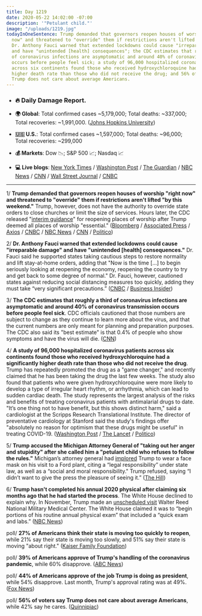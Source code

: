 ```yaml
---
title: Day 1219
date: 2020-05-22 14:02:00 -07:00
description: '"Petulant child."'
image: "/uploads/1219.jpg"
todayInOneSentence: Trump demanded that governors reopen houses of worship "right
  now" and threatened to "override" them if restrictions aren't lifted "by this weekend";
  Dr. Anthony Fauci warned that extended lockdowns could cause "irreparable damage"
  and have "unintended [health] consequences"; the CDC estimates that roughly a third
  of coronavirus infections are asymptomatic and around 40% of coronavirus transmission
  occurs before people feel sick; a study of 96,000 hospitalized coronavirus patients
  across six continents found those who received hydroxychloroquine had a significantly
  higher death rate than those who did not receive the drug; and 56% of voters say
  Trump does not care about average Americans.
---
```


* ### 🔥 Daily Damage Report.

* **🌍 Global**: Total confirmed cases \~5,179,000; Total deaths: \~337,000; Total recoveries: \~1,991,000. ([Johns Hopkins University](https://coronavirus.jhu.edu/map.html))

* **🇺🇸 U.S.**: Total confirmed cases \~1,597,000; Total deaths: \~96,000; Total recoveries: \~299,000

* **💰 Markets**: Dow 📉; S&P 500 📈; Nasdaq 📈

* **💻 Live blogs**: [New York Times](https://www.nytimes.com/2020/05/22/us/coronavirus-live-tracker.html?action=click&module=Spotlight&pgtype=Homepage) / [Washington Post](https://www.washingtonpost.com/nation/2020/05/22/coronavirus-update-us/) / [The Guardian](https://www.theguardian.com/world/live/2020/may/22/coronavirus-us-live-trump-holiday-weekend-latest-news-updates) / [NBC News](https://www.nbcnews.com/health/health-news/live-blog/2020-05-22-coronavirus-news-n1212671) / [CNN](https://www.cnn.com/us/live-news/us-coronavirus-update-05-22-20/index.html) / [Wall Street Journal](https://www.wsj.com/livecoverage/latest-updates/coronavirus?mod=theme_coronavirus-ribbon) / [CNBC](https://www.cnbc.com/2020/05/22/coronavirus-live-updates.html)

---

1/ **Trump demanded that governors reopen houses of worship "right now" and threatened to "override" them if restrictions aren't lifted "by this weekend."** Trump, however, does not have the authority to override state orders to close churches or limit the size of services. Hours later, the CDC released "[interim guidance](https://www.cdc.gov/coronavirus/2019-ncov/php/faith-based.html)" for reopening places of worship after Trump deemed all places of worship "essential." ([Bloomberg](https://www.bloomberg.com/news/articles/2020-05-22/trump-orders-churches-re-opened-and-says-he-ll-override-states?sref=MIBMEEoj) / [Associated Press](https://apnews.com/92a389588798ef5fec4a722d6d073955) / [Axios](https://www.axios.com/trump-cdc-guidelines-church-reopenings-coronavirus-667a6f2c-8117-467d-b360-6b73894c0d44.html) / [CNBC](https://www.cnbc.com/2020/05/22/trump-slams-governors-demands-they-open-houses-of-worship-right-now.html) / [NBC News](https://www.nbcnews.com/politics/white-house/white-house-guidelines-places-worship-include-face-coverings-avoiding-shared-n1213106) / [CNN](https://www.cnn.com/2020/05/22/politics/religious-gatherings-cdc-coronavirus/index.html) / [Politico](https://www.politico.com/news/2020/05/22/trump-churches-essential-coronavirus-274763))

2/ **Dr. Anthony Fauci warned that extended lockdowns could cause "irreparable damage" and have "unintended \[health\] consequences."** Dr. Fauci said he supported states taking cautious steps to restore normality and lift stay-at-home orders, adding that "Now is the time \[...\] to begin seriously looking at reopening the economy, reopening the country to try and get back to some degree of normal." Dr. Fauci, however, cautioned states against reducing social distancing measures too quickly, adding they must take “very significant precautions.” ([CNBC](https://www.cnbc.com/2020/05/22/dr-anthony-fauci-says-staying-closed-for-too-long-could-cause-irreparable-damage.html) / [Business Insider](https://www.businessinsider.com/anthony-fauci-irreparable-damage-stay-at-home-too-long-2020-5))

3/ **The CDC estimates that roughly a third of coronavirus infections are asymptomatic and around 40% of coronavirus transmission occurs before people feel sick**. CDC officials cautioned that those numbers are subject to change as they continue to learn more about the virus, and that the current numbers are only meant for planning and preparation purposes. The CDC also said its "best estimate" is that 0.4% of people who show symptoms and have the virus will die. ([CNN](https://www.cnn.com/2020/05/22/health/cdc-coronavirus-estimates-symptoms-deaths/index.html))

4/ **A study of 96,000 hospitalized coronavirus patients across six continents found those who received hydroxychloroquine had a significantly higher death rate than those who did not receive the drug**. Trump has repeatedly promoted the drug as a "game changer," and recently claimed that he has been taking the drug the last few weeks. The study also found that patients who were given hydroxychloroquine were more likely to develop a type of irregular heart rhythm, or arrhythmia, which can lead to sudden cardiac death. The study represents the largest analysis of the risks and benefits of treating coronavirus patients with antimalarial drugs to date. "It’s one thing not to have benefit, but this shows distinct harm," said a cardiologist at the Scripps Research Translational Institute. The director of preventative cardiology at Stanford said the study's findings offer "absolutely no reason for optimism that these drugs might be useful" in treating COVID-19. ([Washington Post](https://www.washingtonpost.com/health/2020/05/22/hydroxychloroquine-coronavirus-study) / [The Lancet](https://www.thelancet.com/journals/lancet/article/PIIS0140-6736(20)31180-6/fulltext) / [Politico](https://www.politico.com/news/2020/05/22/hydroxychloroquine-chloroquine-coronavirus-study-274668))

5/ **Trump accused the Michigan Attorney General of "taking out her anger and stupidity" after she called him a "petulant child who refuses to follow the rules."** Michigan’s attorney general had [implored](https://whatthefuckjusthappenedtoday.com/2020/05/21/day-1218/#5-trump-refused-to-wear-a-mask-while) Trump to wear a face mask on his visit to a Ford plant, citing a “legal responsibility” under state law, as well as a “social and moral responsibility." Trump refused, saying “I didn’t want to give the press the pleasure of seeing it.” ([The Hill](https://thehill.com/homenews/administration/499108-trump-fires-back-at-michigan-ag-after-she-calls-him-petulant-child))

6/ **Trump hasn't completed his annual 2020 physical after claiming six months ago that he had started the process**. The White House declined to explain why. In November, Trump made an [unscheduled visit](https://whatthefuckjusthappenedtoday.com/2019/11/18/day-1033/#8-trump-made-an-unscheduled-visit-wa) Walter Reed National Military Medical Center. The White House claimed it was to “begin portions of his routine annual physical exam” that included a “quick exam and labs.” ([NBC News](https://www.nbcnews.com/politics/white-house/white-house-remains-mum-questions-about-trump-s-annual-physical-n1213266))

poll/ **27% of Americans think their state is moving too quickly to reopen**, while 21% say their state is moving too slowly, and 51% say their state is moving "about right." ([Kaiser Family Foundation](https://www.kff.org/coronavirus-covid-19/report/kff-health-tracking-poll-may-2020/))

poll/ **39% of Americans approve of Trump's handling of the coronavirus pandemic**, while 60% disapprove. ([ABC News](https://abcnews.go.com/Politics/black-americans-latinos-times-died-covid-19-poll/story?id=70794789))

poll/ **44% of Americans approve of the job Trump is doing as president**, while 54% disapprove. Last month, Trump's approval rating was at 49%. ([Fox News](https://static.foxnews.com/foxnews.com/content/uploads/2020/05/Fox_May-17-20-2020_Complete_National_Topline_May-21-Release.pdf))

poll/ **56% of voters say Trump does not care about average Americans**, while 42% say he cares. ([Quinnipiac](https://poll.qu.edu/national/release-detail?ReleaseID=3661))